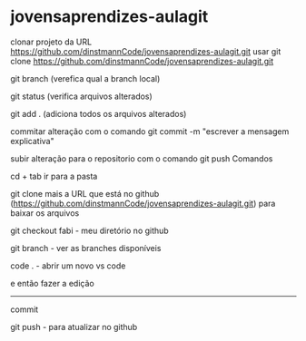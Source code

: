 # jovensaprendizes-aulagit

clonar projeto da URL https://github.com/dinstmannCode/jovensaprendizes-aulagit.git usar git clone https://github.com/dinstmannCode/jovensaprendizes-aulagit.git

git branch (verefica qual a branch local)

git status (verifica arquivos alterados)

git add . (adiciona todos os arquivos alterados)

commitar alteração com o comando git commit -m "escrever a mensagem explicativa" 

subir alteração para o repositorio com o comando git push
Comandos

cd + tab ir para a pasta 

git clone mais a URL que está no github (https://github.com/dinstmannCode/jovensaprendizes-aulagit.git) para baixar os arquivos

git checkout fabi - meu diretório no github

git branch - ver as branches disponíveis

code . - abrir um novo vs code

e então fazer a edição

------------

commit

git push - para atualizar no github

